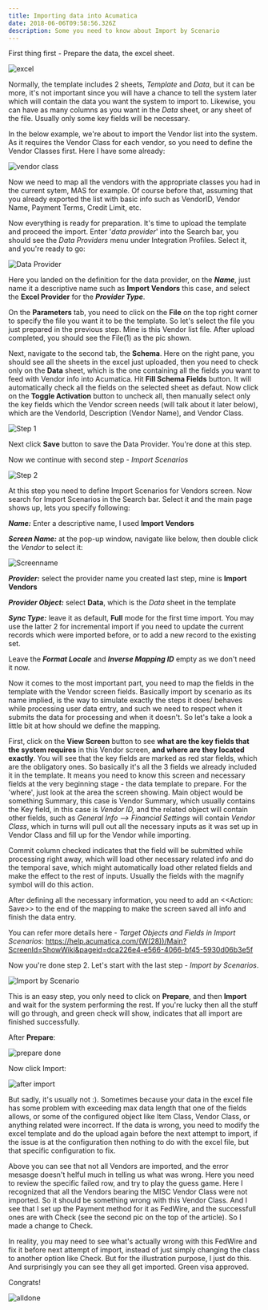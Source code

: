 ```yaml
---
title: Importing data into Acumatica
date: 2018-06-06T09:58:56.326Z
description: Some you need to know about Import by Scenario
---
```

First thing first - Prepare the data, the excel sheet.

![excel](/img/excel.png)

Normally, the template includes 2 sheets, _Template_ and _Data_, but it can be more, it's not important since you will have a chance to tell the system later which will contain the data you want the system to import to. Likewise, you can have as many columns as you want in the _Data_ sheet, or any sheet of the file. Usually only some key fields will be necessary.

In the below example, we're about to import the Vendor list into the system. As it requires the Vendor Class for each vendor, so you need to define the Vendor Classes first. Here I have some already:

![vendor class](/img/vendorclass1.png)

Now we need to map all the vendors with the appropriate classes you had in the current sytem, MAS for example. Of course before that, assuming that you already exported the list with basic info such as VendorID, Vendor Name, Payment Terms, Credit Limit, etc.

Now everything is ready for preparation. It's time to upload the template and proceed the import. Enter '_data provider_' into the Search bar, you should see the _Data Providers_ menu under Integration Profiles. Select it, and you're ready to go:

![Data Provider](/img/step0.png)

Here you landed on the definition for the data provider, on the _**Name**_, just name it a descriptive name such as **Import Vendors** this case, and select the **Excel Provider** for the _**Provider Type**_.

On the **Parameters** tab, you need to click on the **File** on the top right corner to specify the file you want it to be the template. So let's select the file you just prepared in the previous step. Mine is this Vendor list file. After upload completed, you should see the File(1) as the pic shown.

Next, navigate to the second tab, the **Schema**. Here on the right pane, you should see all the sheets in the excel just uploaded, then you need to check only on the **Data** sheet, which is the one containing all the fields you want to feed with Vendor info into Acumatica. Hit **Fill Schema Fields** button. It will automatically check all the fields on the selected sheet as defaut. Now click on the **Toggle Activation** button to uncheck all, then manually select only the key fields which the Vendor screen needs (will talk about it later below), which are the VendorId, Description (Vendor Name), and Vendor Class.

![Step 1](/img/step1.png)

Next click **Save** button to save the Data Provider. You're done at this step.

Now we continue with second step - _Import Scenarios_

![Step 2](/img/step2.png)

At this step you need to define Import Scenarios for Vendors screen. Now search for Import Scenarios in the Search bar. Select it and the main page shows up, lets you specify following: 

_**Name:**_ Enter a descriptive name, I used **Import Vendors**

_**Screen Name:**_ at the pop-up window, navigate like below, then double click the _Vendor_ to select it:

![Screenname](/img/screenname.png)

_**Provider:**_ select the provider name you created last step, mine is **Import Vendors**

**_Provider Object:_** select **Data**, which is the _Data_ sheet in the template

_**Sync Type:**_ leave it as default, **Full** mode for the first time import. You may use the latter 2 for incremental import if you need to update the current records which were imported before, or to add a new record to the existing set.

Leave the _**Format Locale**_ and **_Inverse Mapping ID_** empty as we don't need it now.

Now it comes to the most important part, you need to map the fields in the template with the Vendor screen fields. Basically import by scenario as its name implied, is the way to simulate exactly the steps it does/ behaves while processing user data entry, and such we need to respect when it submits the data for processing and when it doesn't. So let's take a look a little bit at how should we define the mapping.

First, click on the **View Screen** button to see **what are the key fields that the system requires** in this Vendor screen, **and where are they located exactly**. You will see that the key fields are marked as red star fields, which are the obligatory ones. So basically it's all the 3 fields we already included it in the template. It means you need to know this screen and necessary fields at the very beginning stage - the data template to prepare. For the 'where', just look at the area the screen showing. Main object would be something Summary, this case is Vendor Summary, which usually contains the Key field, in this case is _Vendor ID,_ and the related object will contain other fields, such as _General Info --> Financial Settings_ will contain _Vendor Class_, which in turns will pull out all the necessary inputs as it was set up in Vendor Class and fill up for the Vendor while importing.

Commit column checked indicates that the field will be submitted while processing right away, which will load other necessary related info and do the temporal save, which might automatically load other related fields and make the effect to the rest of inputs. Usually the fields with the magnify symbol will do this action.

After defining all the necessary information, you need to add an <<Action: Save>> to the end of the mapping to make the screen saved all info and finish the data entry.

You can refer more details here - _Target Objects and Fields in Import Scenarios_: https://help.acumatica.com/(W(28))/Main?ScreenId=ShowWiki&pageid=dca226e4-e566-4066-bf45-5930d06b3e5f 

Now  you're done step 2. Let's start with the last step - _Import by Scenarios_.

![Import by Scenario](/img/step3.png)

This is an easy step, you only need to click on **Prepare**, and then **Import** and wait for the system performing the rest. If you're lucky then all the stuff will go through, and green check will show, indicates that all import are finished successfully.

After **Prepare**:

![prepare done](/img/afterprepare.png)

Now click Import:

![after import](/img/afterimport.png)

But sadly, it's usually not :). Sometimes because your data in the excel file has some problem with exceeding max data length that one of the fields allows, or some of the configured object like Item Class, Vendor Class, or anything related were incorrect. If the data is wrong, you need to modify the excel template and do the upload again before the next attempt to import, if the issue is at the configuration then nothing to do with the excel file, but that specific configuration to fix.

Above you can see that not all Vendors are imported, and the error mesasge doesn't helful much in telling us what was wrong. Here you need to review the specific failed row, and try to play the guess game. Here I recognized that all the Vendors bearing the MISC Vendor Class were not imported. So it should be something wrong with this Vendor Class. And I see that I set up the Payment method for it as FedWire, and the successfull ones are with Check (see the second pic on the top of the article). So I made a change to Check.

In reality, you may need to see what's actually wrong with this FedWire and fix it before next attempt of import, instead of just simply changing the class to another option like Check. But for the illustration purpose, I just do this. And surprisingly you can see they all get imported. Green visa approved. 

Congrats!

![alldone](/img/alldone.png)

